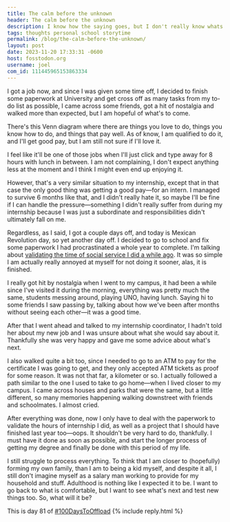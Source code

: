 ```yaml
---
title: The calm before the unknown
header: The calm before the unknown
description: I know how the saying goes, but I don't really know whats coming next and I don't want to jinx it.
tags: thoughts personal school storytime
permalink: /blog/the-calm-before-the-unknown/
layout: post
date: 2023-11-20 17:33:31 -0600
host: fosstodon.org
username: joel
com_id: 111445965153863334
---
```


I got a job now, and since I was given some time off, I decided to finish some paperwork at University and get cross off as many tasks from my to-do list as possible, I came across some friends, got a hit of nostalgia and walked more than expected, but I am hopeful of what's to come.

There's this Venn diagram where there are things you love to do, things you know how to do, and things that pay well. As of know, I am qualified to do it, and I'll get good pay, but I am still not sure if I'll love it.

I feel like it'll be one of those jobs when I'll just click and type away for 8 hours with lunch in between. I am not complaining, I don't expect anything less at the moment and I think I might even end up enjoying it.

However, that's a very similar situation to my internship, except that in that case the only good thing was getting a good pay—for an intern. I managed to survive 6 months like that, and I didn't really hate it, so maybe I'll be fine if I can handle the pressure—something I didn't really suffer from during my internship because I was just a subordinate and responsibilities didn't ultimately fall on me.

Regardless, as I said, I got a couple days off, and today is Mexican Revolution day, so yet another day off. I decided to go to school and fix some paperwork I had procrastinated a whole year to complete. I'm talking about [validating the time of social service I did a while ago](/blog/a-normal-day-of-social-service/). It was so simple I am actually really annoyed at myself for not doing it sooner, alas, it is finished.

I really got hit by nostalgia when I went to my campus, it had been a while since I've visited it during the morning, everything was pretty much the same, students messing around, playing UNO, having lunch. Saying hi to some friends I saw passing by, talking about how we've been after months without seeing each other—it was a good time.

After that I went ahead and talked to my internship coordinator, I hadn't told her about my new job and I was unsure about what she would say about it. Thankfully she was very happy and gave me some advice about what's next.

I also walked quite a bit too, since I needed to go to an ATM to pay for the certificate I was going to get, and they only accepted ATM tickets as proof for some reason. It was not that far, a kilometer or so. I actually followed a path similar to the one I used to take to go home—when I lived closer to my campus. I came across houses and parks that were the same, but a little different, so many memories happening walking downstreet with friends and schoolmates. I almost cried.

After everything was done, now I only have to deal with the paperwork to validate the hours of internship I did, as well as a project that I should have finished last year too—oops. It shouldn't be very hard to do, thankfully. I must have it done as soon as possible, and start the longer process of getting my degree and finally be done with this period of my life.

I still struggle to process everything. To think that I am closer to (hopefully) forming my own family, than I am to being a kid myself, and despite it all, I still don't imagine myself as a salary man working to provide for my household and stuff. Adulthood is nothing like I expected it to be. I want to go back to what is comfortable, but I want to see what's next and test new things too. So, what will it be?

This is day 81 of [#100DaysToOffload](https://100daystooffload.com)
{% include reply.html %}
